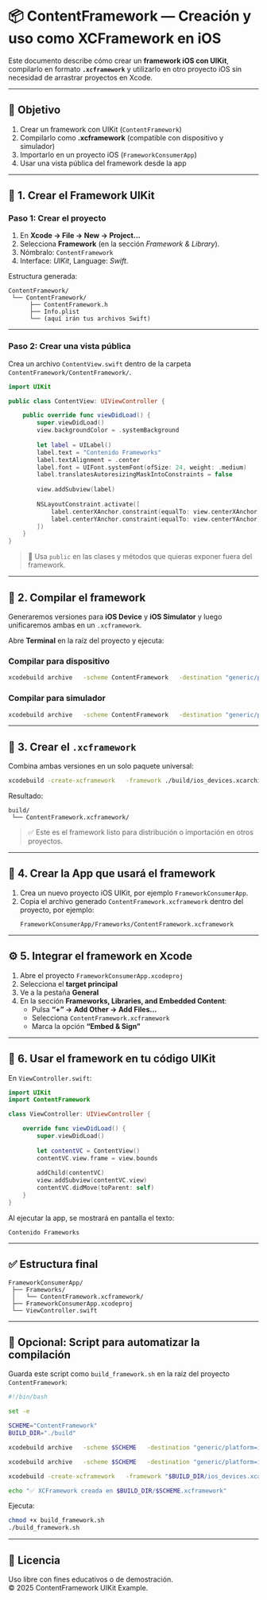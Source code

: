 # 📦 ContentFramework — Creación y uso como XCFramework en iOS

Este documento describe cómo crear un **framework iOS con UIKit**, compilarlo en formato **`.xcframework`** y utilizarlo en otro proyecto iOS sin necesidad de arrastrar proyectos en Xcode.

---

## 🚀 Objetivo

1. Crear un framework con UIKit (`ContentFramework`)
2. Compilarlo como **.xcframework** (compatible con dispositivo y simulador)
3. Importarlo en un proyecto iOS (`FrameworkConsumerApp`)
4. Usar una vista pública del framework desde la app

---

## 🧩 1. Crear el Framework UIKit

### Paso 1: Crear el proyecto

1. En **Xcode → File → New → Project…**
2. Selecciona **Framework** (en la sección *Framework & Library*).
3. Nómbralo: `ContentFramework`
4. Interface: *UIKit*, Language: *Swift*.

Estructura generada:

```
ContentFramework/
 └── ContentFramework/
      ├── ContentFramework.h
      ├── Info.plist
      └── (aquí irán tus archivos Swift)
```

---

### Paso 2: Crear una vista pública

Crea un archivo `ContentView.swift` dentro de la carpeta `ContentFramework/ContentFramework/`.

```swift
import UIKit

public class ContentView: UIViewController {

    public override func viewDidLoad() {
        super.viewDidLoad()
        view.backgroundColor = .systemBackground
        
        let label = UILabel()
        label.text = "Contenido Frameworks"
        label.textAlignment = .center
        label.font = UIFont.systemFont(ofSize: 24, weight: .medium)
        label.translatesAutoresizingMaskIntoConstraints = false
        
        view.addSubview(label)
        
        NSLayoutConstraint.activate([
            label.centerXAnchor.constraint(equalTo: view.centerXAnchor),
            label.centerYAnchor.constraint(equalTo: view.centerYAnchor)
        ])
    }
}
```

> 🔑 Usa `public` en las clases y métodos que quieras exponer fuera del framework.

---

## 🧱 2. Compilar el framework

Generaremos versiones para **iOS Device** y **iOS Simulator** y luego unificaremos ambas en un `.xcframework`.

Abre **Terminal** en la raíz del proyecto y ejecuta:

### Compilar para dispositivo

```bash
xcodebuild archive   -scheme ContentFramework   -destination "generic/platform=iOS"   -archivePath "./build/ios_devices.xcarchive"   SKIP_INSTALL=NO BUILD_LIBRARY_FOR_DISTRIBUTION=YES
```

### Compilar para simulador

```bash
xcodebuild archive   -scheme ContentFramework   -destination "generic/platform=iOS Simulator"   -archivePath "./build/ios_simulator.xcarchive"   SKIP_INSTALL=NO BUILD_LIBRARY_FOR_DISTRIBUTION=YES
```

---

## 🧩 3. Crear el `.xcframework`

Combina ambas versiones en un solo paquete universal:

```bash
xcodebuild -create-xcframework   -framework ./build/ios_devices.xcarchive/Products/Library/Frameworks/ContentFramework.framework   -framework ./build/ios_simulator.xcarchive/Products/Library/Frameworks/ContentFramework.framework   -output ./build/ContentFramework.xcframework
```

Resultado:

```
build/
 └── ContentFramework.xcframework/
```

> ✅ Este es el framework listo para distribución o importación en otros proyectos.

---

## 📱 4. Crear la App que usará el framework

1. Crea un nuevo proyecto iOS UIKit, por ejemplo `FrameworkConsumerApp`.
2. Copia el archivo generado `ContentFramework.xcframework` dentro del proyecto, por ejemplo:
   ```
   FrameworkConsumerApp/Frameworks/ContentFramework.xcframework
   ```

---

## ⚙️ 5. Integrar el framework en Xcode

1. Abre el proyecto `FrameworkConsumerApp.xcodeproj`
2. Selecciona el **target principal**
3. Ve a la pestaña **General**
4. En la sección **Frameworks, Libraries, and Embedded Content**:
   - Pulsa **“+” → Add Other → Add Files…**
   - Selecciona `ContentFramework.xcframework`
   - Marca la opción **“Embed & Sign”**

---

## 🧠 6. Usar el framework en tu código UIKit

En `ViewController.swift`:

```swift
import UIKit
import ContentFramework

class ViewController: UIViewController {

    override func viewDidLoad() {
        super.viewDidLoad()
        
        let contentVC = ContentView()
        contentVC.view.frame = view.bounds
        
        addChild(contentVC)
        view.addSubview(contentVC.view)
        contentVC.didMove(toParent: self)
    }
}
```

Al ejecutar la app, se mostrará en pantalla el texto:
```
Contenido Frameworks
```

---

## ✅ Estructura final

```
FrameworkConsumerApp/
 ├── Frameworks/
 │   └── ContentFramework.xcframework/
 ├── FrameworkConsumerApp.xcodeproj
 └── ViewController.swift
```

---

## 🧰 Opcional: Script para automatizar la compilación

Guarda este script como `build_framework.sh` en la raíz del proyecto `ContentFramework`:

```bash
#!/bin/bash

set -e

SCHEME="ContentFramework"
BUILD_DIR="./build"

xcodebuild archive   -scheme $SCHEME   -destination "generic/platform=iOS"   -archivePath "$BUILD_DIR/ios_devices.xcarchive"   SKIP_INSTALL=NO BUILD_LIBRARY_FOR_DISTRIBUTION=YES

xcodebuild archive   -scheme $SCHEME   -destination "generic/platform=iOS Simulator"   -archivePath "$BUILD_DIR/ios_simulator.xcarchive"   SKIP_INSTALL=NO BUILD_LIBRARY_FOR_DISTRIBUTION=YES

xcodebuild -create-xcframework   -framework "$BUILD_DIR/ios_devices.xcarchive/Products/Library/Frameworks/$SCHEME.framework"   -framework "$BUILD_DIR/ios_simulator.xcarchive/Products/Library/Frameworks/$SCHEME.framework"   -output "$BUILD_DIR/$SCHEME.xcframework"

echo "✅ XCFramework creada en $BUILD_DIR/$SCHEME.xcframework"
```

Ejecuta:
```bash
chmod +x build_framework.sh
./build_framework.sh
```

---

## 📄 Licencia

Uso libre con fines educativos o de demostración.  
© 2025 ContentFramework UIKit Example.
